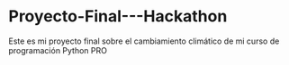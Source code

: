 # Proyecto-Final---Hackathon
Este es mi proyecto final sobre el cambiamiento climático de mi curso de programación Python PRO
